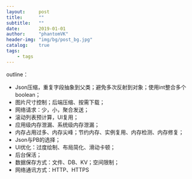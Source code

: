 ```yaml
---
layout:     post
title:      ""
subtitle:   ""
date:       2019-01-01
author:     "phantomVK"
header-img: "img/bg/post_bg.jpg"
catalog:    true
tags:
    - tags
---
```


outline：

- Json压缩，重复字段抽象到父类；避免多次反射到对象；使用int整合多个boolean；
- 图片尺寸控制；后端压缩、按需下载；
- 网络请求：少，小，聚合发送；
- 滚动列表预计算，UI复用；
- 应用级内存泄漏、系统级内存泄漏；
- 内存占用过多、内存尖峰；节约内存、实例复用、内存检测、内存修复；
- Json与PB的选择；
- UI优化：过度绘制、布局简化、滑动卡顿；
- 后台保活；
- 数据保存方式：文件、DB、KV；空间限制；
- 网络通讯方式：HTTP、HTTPS